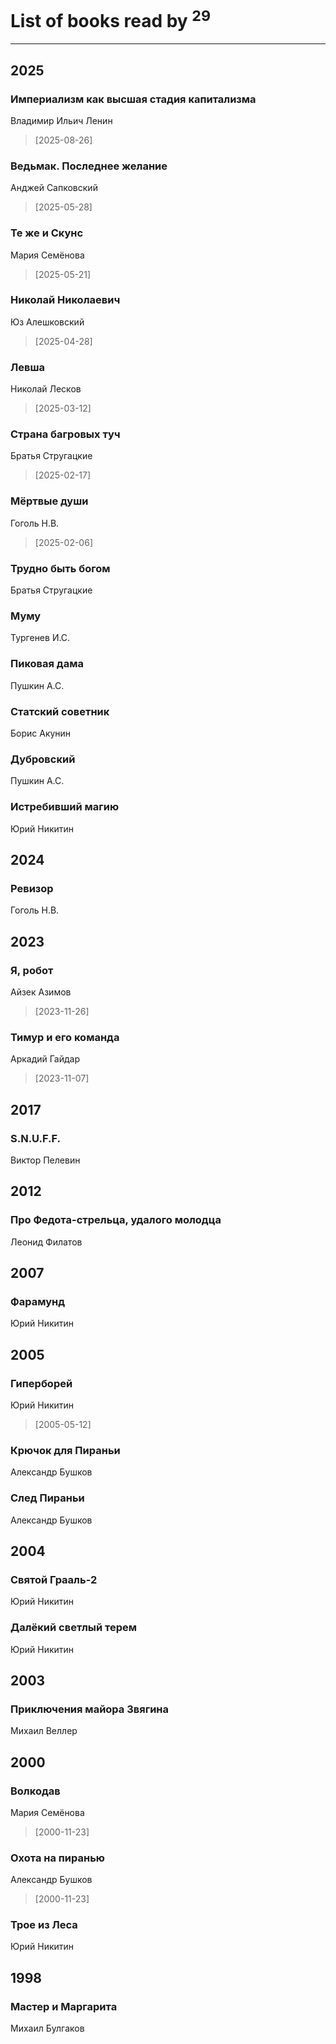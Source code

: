 # List of books read by [](https://plus.google.com/u/0/105803270930838059244/)<sup>29</sup>
---

## 2025

### Империализм как высшая стадия капитализма
Владимир Ильич Ленин
> [2025-08-26] 


### Ведьмак. Последнее желание
Анджей Сапковский
> [2025-05-28] 


### Те же и Скунс
Мария Семёнова
> [2025-05-21] 


### Николай Николаевич
Юз Алешковский
> [2025-04-28] 


### Левша
Николай Лесков
> [2025-03-12] 


### Страна багровых туч
Братья Стругацкие
> [2025-02-17] 


### Мёртвые души
Гоголь Н.В.
> [2025-02-06] 


### Трудно быть богом
Братья Стругацкие


### Муму
Тургенев И.С.


### Пиковая дама
Пушкин А.С.


### Статский советник
Борис Акунин


### Дубровский
Пушкин А.С.


### Истребивший магию
Юрий Никитин



## 2024

### Ревизор
Гоголь Н.В.



## 2023

### Я, робот
Айзек Азимов
> [2023-11-26] 


### Тимур и его команда
Аркадий Гайдар
> [2023-11-07] 



## 2017

### S.N.U.F.F.
Виктор Пелевин



## 2012

### Про Федота-стрельца, удалого молодца
Леонид Филатов



## 2007

### Фарамунд
Юрий Никитин



## 2005

### Гиперборей
Юрий Никитин
> [2005-05-12] 


### Крючок для Пираньи
Александр Бушков


### След Пираньи
Александр Бушков



## 2004

### Святой Грааль-2
Юрий Никитин


### Далёкий светлый терем
Юрий Никитин



## 2003

### Приключения майора Звягина
Михаил Веллер



## 2000

### Волкодав
Мария Семёнова
> [2000-11-23] 


### Охота на пиранью
Александр Бушков
> [2000-11-23] 


### Трое из Леса
Юрий Никитин



## 1998

### Мастер и Маргарита
Михаил Булгаков



